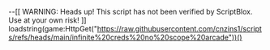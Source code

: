 
--[[
	WARNING: Heads up! This script has not been verified by ScriptBlox. Use at your own risk!
]]
loadstring(game:HttpGet("https://raw.githubusercontent.com/cnzins1/scripts/refs/heads/main/infinite%20creds%20no%20scope%20arcade"))()
